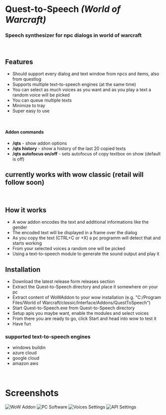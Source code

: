 # Quest-to-Speech *(World of Warcraft)*
### **Speech synthesizer for npc dialogs in world of warcraft**

&nbsp;
## **Features**
* Should support every dialog and text window from npcs and items, also from questlog
* Supports multiple text-to-speech engines (at the same time)
* You can select as much voices as you want and as you play a text a random voice will be picked
* You can queue multiple texts
* Minimize to tray
* Super easy to use

&nbsp;

#### **Addon commands**
* **/qts** - show addon options
* **/qts history** - show a history of the last 20 copied texts
* **/qts autofocus on/off** - sets autofocus of copy textbox on show (default is off)

## currently works with wow classic (retail will follow soon)

&nbsp;
&nbsp;

## How it works
* A wow addon encodes the text and additional informations like the gender
* The encoded text will be displayed in a frame over the dialog
* As you copy the text (CTRL+C or +X) a pc programm will detect that and starts working
* From your selected voices a random one will be picked
* Using a text-to-speech module to generate the sound output and play it

## Installation
* Download the latest release form releases section
* Extract the Quest-to-Speech directory and place it somewhere on your pc
* Extract content of WoWAddon to your wow installation (e.g. "C:/Program Files/World of Warcraft/_classic_/Interface/Addons/QuestToSpeech")
* Start Quest-to-Speech.exe from Quest-to-Speech directory
* Setup apis you maybe want, enable the modules and select voices
* From there you are ready to go, click Start and head into wow to test it
* Have fun

### supported text-to-speech engines
* windows buildin
* azure cloud
* google cloud 
* amazon aws

&nbsp;
&nbsp;

# **Screenshots**

![WoW Addon](https://i.imgur.com/eGRExJZ.jpg "WoW Addon")
![PC Software](https://i.imgur.com/Fewbb9w.png "PC Software")
![Voices Settings](https://i.imgur.com/Li4rAXq.png "Voices Settings")
![API Settings](https://i.imgur.com/WcqLb0I.png "API Settings")
